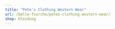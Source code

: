 ```yaml
---
title: "Pete's Clothing Western Wear"
url: /belle-fourche/petes-clothing-western-wear/
shop: Kleidung
---
```


